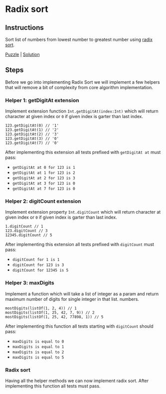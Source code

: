 # Radix sort

## Instructions

Sort list of numbers from lowest number to greatest number using
[radix sort](https://en.wikipedia.org/wiki/Radix_sort).

[Puzzle](RadixSort.kt) | [Solution](RadixSortSolution.kt)

## Steps

Before we go into implementing Radix Sort we will implement a few helpers that will remove a bit of complexity from core
algorithm implementation.

### Helper 1: getDigitAt extension

Implement extension function `Int.getDigitAt(index:Int)` which will return character at given index or `0` if given index
is garter than last index.

```
123.getDigitAt(0) // '1'
123.getDigitAt(1) // '2'
123.getDigitAt(2) // '3'
123.getDigitAt(3) // '0'
123.getDigitAt(7) // '0'
```

After implementing this extension all tests prefixed with `getDigitAt at` must pass:
- `getDigitAt at 0 for 123 is 1`
- `getDigitAt at 1 for 123 is 2`
- `getDigitAt at 2 for 123 is 3`
- `getDigitAt at 3 for 123 is 0`
- `getDigitAt at 7 for 123 is 0`

### Helper 2: digitCount extension

Implement extension property `Int.digitCount` which will return character at given index or `0` if given index is garter
than last index.

```
1.digitCount // 1
123.digitCount // 3
12345.digitCount // 5
```

After implementing this extension all tests prefixed with `digitCount` must pass:
- `digitCount for 1 is 1`
- `digitCount for 123 is 3`
- `digitCount for 12345 is 5`
  
### Helper 3: maxDigits

Implement a function which will take a list of integer as a param and return maximum number of digits for single
integer in that list. numbers.

```
mostDigits(listOf(1, 2, 4)) // 1
mostDigits(listOf(1, 25, 42, 7, 9)) // 2
mostDigits(listOf(1, 25, 42, 77898, 1)) // 5

```

After implementing this function all tests starting with `digitCount` should pass:
- `maxDigits is equal to 0`
- `maxDigits is equal to 1`
- `maxDigits is equal to 2`
- `maxDigits is equal to 5`

### Radix sort

Having all the helper methods we can now implement radix sort. After implementing this function all tests must pass.

